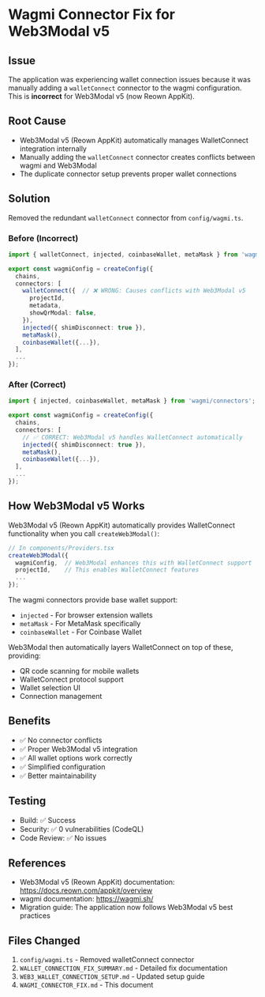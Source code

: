 # Wagmi Connector Fix for Web3Modal v5

## Issue
The application was experiencing wallet connection issues because it was manually adding a `walletConnect` connector to the wagmi configuration. This is **incorrect** for Web3Modal v5 (now Reown AppKit).

## Root Cause
- Web3Modal v5 (Reown AppKit) automatically manages WalletConnect integration internally
- Manually adding the `walletConnect` connector creates conflicts between wagmi and Web3Modal
- The duplicate connector setup prevents proper wallet connections

## Solution
Removed the redundant `walletConnect` connector from `config/wagmi.ts`. 

### Before (Incorrect)
```typescript
import { walletConnect, injected, coinbaseWallet, metaMask } from 'wagmi/connectors';

export const wagmiConfig = createConfig({
  chains,
  connectors: [
    walletConnect({  // ❌ WRONG: Causes conflicts with Web3Modal v5
      projectId,
      metadata,
      showQrModal: false,
    }),
    injected({ shimDisconnect: true }),
    metaMask(),
    coinbaseWallet({...}),
  ],
  ...
});
```

### After (Correct)
```typescript
import { injected, coinbaseWallet, metaMask } from 'wagmi/connectors';

export const wagmiConfig = createConfig({
  chains,
  connectors: [
    // ✅ CORRECT: Web3Modal v5 handles WalletConnect automatically
    injected({ shimDisconnect: true }),
    metaMask(),
    coinbaseWallet({...}),
  ],
  ...
});
```

## How Web3Modal v5 Works

Web3Modal v5 (Reown AppKit) automatically provides WalletConnect functionality when you call `createWeb3Modal()`:

```typescript
// In components/Providers.tsx
createWeb3Modal({
  wagmiConfig,  // Web3Modal enhances this with WalletConnect support
  projectId,    // This enables WalletConnect features
  ...
});
```

The wagmi connectors provide base wallet support:
- `injected` - For browser extension wallets
- `metaMask` - For MetaMask specifically  
- `coinbaseWallet` - For Coinbase Wallet

Web3Modal then automatically layers WalletConnect on top of these, providing:
- QR code scanning for mobile wallets
- WalletConnect protocol support
- Wallet selection UI
- Connection management

## Benefits
- ✅ No connector conflicts
- ✅ Proper Web3Modal v5 integration
- ✅ All wallet options work correctly
- ✅ Simplified configuration
- ✅ Better maintainability

## Testing
- Build: ✅ Success
- Security: ✅ 0 vulnerabilities (CodeQL)
- Code Review: ✅ No issues

## References
- Web3Modal v5 (Reown AppKit) documentation: https://docs.reown.com/appkit/overview
- wagmi documentation: https://wagmi.sh/
- Migration guide: The application now follows Web3Modal v5 best practices

## Files Changed
1. `config/wagmi.ts` - Removed walletConnect connector
2. `WALLET_CONNECTION_FIX_SUMMARY.md` - Detailed fix documentation
3. `WEB3_WALLET_CONNECTION_SETUP.md` - Updated setup guide
4. `WAGMI_CONNECTOR_FIX.md` - This document
